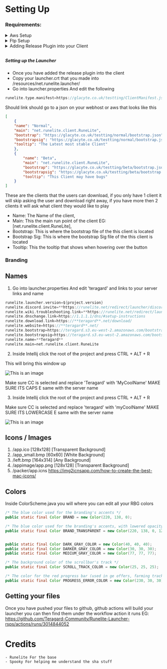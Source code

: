 
# Setting Up

### Requirements:

<details>
  <summary>Aws Setup</summary>

### Setting Up AWS Bucket:

1. Setting Up -  https://www.youtube.com/watch?v=i4YFFWcyeFM
2. Getting your Acess keys - https://aws.amazon.com/premiumsupport/knowledge-center/create-access-key/

![image](https://user-images.githubusercontent.com/72366279/172917501-1b3d9b77-02e4-408c-af27-8f817dab972e.png)
* Navigate to your userhome and make a folder called .aws inside that make a file called credentials with the following content, you should of got these keys from setting up AWS part
```kotlin
[default]
aws_access_key_id=
aws_secret_access_key=
```
* Next Navigate to buildSrc/src/main/kotlin/Project.kt and fill the following Infomation out
```kotlin
const val bucketName = "test"
const val link = ""
const val disableAWS = false
```
### Key
- Bucketname = The name you named your Bucket
- Link = The link to your files EG: [https://teragard.s3.us-east-2.amazonaws.com/repo/] MAKE SURE TO APPEND THE REPO ON TH END
- disableAWS = If you want your files uploaded automatically using AWS (If you click false you will have to manually upload your files or make another way)


</details>

<details>
  <summary>Ftp Setup</summary>
    Coming Soon
</details>


<details>
  <summary>Adding Release Plugin into your Client</summary>

####  Setting up the release plugin

* First copy the release plugin from my repo to your project here are the places to note
    - https://github.com/Mark7625/Teragard-Client-Public/tree/master/buildSrc <- Copy this whole dir
    - https://github.com/Mark7625/Teragard-Client-Public/blob/master/build.gradle.kts
      Comapre the two files adding any missing stuff from my build gradle
* Once you have done this you will need to make the keys to do this go to buildSrc/src/main/kotlin/keys.kt and run the file, this will make 3 files

* Next to update your client all you have to do is find this task
  ![image](https://user-images.githubusercontent.com/72366279/172919101-6155b422-84bf-4d68-84ae-7d6d0c87a3b1.png)
  And run this will Automatically Update and share the files to the public

### DO NOT SHARE THE PRIVATE KEY WITH ANYONE

</details>

##
##### Setting up the Launcher

* Once you have added the release plugin into the client
* Copy your launcher.crt that you made  into /resources/net.runelite.launcher/
* Go into launcher.properties And edit the following 
```kotlin
runelite.type.manifest=https://glacyte.co.uk/testting/ClientManifest.json
```

Should link should go to a json on your webhost or aws that looks like this 
```json
[
    {
    "name": "Normal",
    "main": "net.runelite.client.RuneLite",
    "bootstrap": "https://glacyte.co.uk/testting/normal/bootstrap.json",
    "bootstrapsig": "https://glacyte.co.uk/testting/normal/bootstrap.json.sha256",
    "tooltip": "The Latest most stable Client"
    },
    {
        "name": "Beta",
        "main": "net.runelite.client.RuneLite",
        "bootstrap": "https://glacyte.co.uk/testting/beta/bootstrap.json",
        "bootstrapsig": "https://glacyte.co.uk/testting/beta/bootstrap.json.sha256",
        "tooltip": "This Client may have bugs"
    }
]
```

These are the clients that the users can download, if you only have 1 client it will skip
asking the user and download right away, if you have more then 2 clients it will ask what client they would like to play



- Name: The Name of the client,
- Main: This the main run point of the client EG: [net.runelite.client.RuneLite],
- Bootstrap: This is where the bootstrap file of the this client is located
- Bootstrap Sig: This is where the bootstrap Sig file of the this client is located
- Tooltip: This the tooltip that shows when hovering over the button


### Branding
## Names

1) Go into launcher.properties And edit 'teragard' and links to your server links and name

```kotlin
runelite.launcher.version=${project.version}  
runelite.discord.invite=**https://runelite.net/redirect/launcher/discord**  
runelite.wiki.troubleshooting.link=**https://runelite.net/redirect/launcher/troubleshooting**  
runelite.dnschange.link=https://1.1.1.1/dns/#setup-instructions  
runelite.download.link=https://**teragard**.net/download/  
runelite.website=https://**teragard**.net/  
runelite.bootstrap=https://teragard.s3.eu-west-2.amazonaws.com/bootstrap.json  
runelite.bootstrapsig=https://teragard.s3.eu-west-2.amazonaws.com/bootstrap.json.sha256  
runelite.name=**Teragard**  
runelite.main=net.runelite.client.RuneLite
```

2) Inside Intellij click the root of the project and press CTRL + ALT + R

This will bring this window up

![This is an image](https://i.imgur.com/VqiqIeP.png)

Make sure CC is selected and replace 'Teragard' with 'MyCoolName' MAKE SURE ITS CAPS E same with the server name

3) Inside Intellij click the root of the project and press CTRL + ALT + R

Make sure CC is selected and replace 'teragard' with 'myCoolName' MAKE SURE ITS LOWERCASE E same with the server name

![This is an image](https://i.imgur.com/3uXXxbL.png)

## Icons / Images

1. /app.ico [128x128] [Transparent Background]
2. /app_small.bmp [60x60] [White Background]
3. /left.bmp [164x314] [Any Background]
4. /appimage/app.png [128x128]  [Transparent Background]
5. /packer/app.icns https://img2icnsapp.com/how-to-create-the-best-mac-icons/

## Colors

Inside ColorScheme.java you will where you can edit all your RBG colors

```java
/* The blue color used for the branding's accents */
public static final Color BRAND = new Color(220, 138, 0);

/* The blue color used for the branding's accents, with lowered opacity */
public static final Color BRAND_TRANSPARENT = new Color(220, 138, 0, 120);


public static final Color DARK_GRAY_COLOR = new Color(40, 40, 40);
public static final Color DARKER_GRAY_COLOR = new Color(30, 30, 30);
public static final Color MEDIUM_GRAY_COLOR = new Color(77, 77, 77);

/* The background color of the scrollbar's track */
public static final Color SCROLL_TRACK_COLOR = new Color(25, 25, 25);

/* The color for the red progress bar (used in ge offers, farming tracker, etc)*/
public static final Color PROGRESS_ERROR_COLOR = new Color(230, 30, 30);
```

## Getting your files

Once you have pushed your files to github, github actions will build your launcher you can then find them under the workflow action it runs EG: https://github.com/Teragard-Community/Runelite-Launcher-rsps/actions/runs/3014844052

# Credits
    - Runelite For the base
    - Spooky For helping me understand the sha stuff
